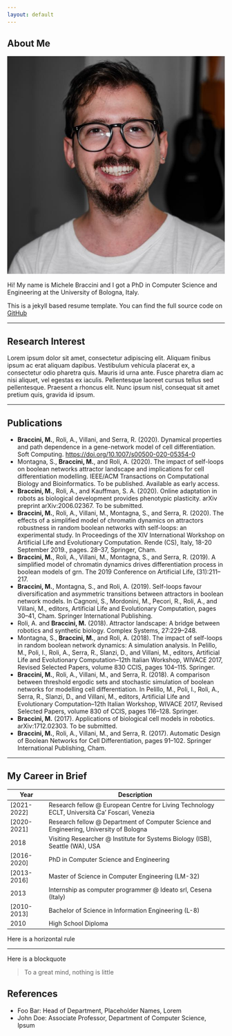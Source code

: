 ```yaml
---
layout: default
---
```


## About Me

<img class="profile-picture" src="io.jpeg">

Hi! My name is Michele Braccini and I got a PhD in Computer Science and Engineering at the University of Bologna, Italy.

This is a jekyll based resume template. You can find the full source code on [GitHub](https://github.com/bk2dcradle/researcher)

---

## Research Interest

Lorem ipsum dolor sit amet, consectetur adipiscing elit. Aliquam finibus ipsum ac erat aliquam dapibus. Vestibulum vehicula placerat ex, a consectetur odio pharetra quis. Mauris id urna ante. Fusce pharetra diam ac nisi aliquet, vel egestas ex iaculis. Pellentesque laoreet cursus tellus sed pellentesque. Praesent a rhoncus elit. Nunc ipsum nisl, consequat sit amet pretium quis, gravida id ipsum.

---

## Publications

- **Braccini, M.**, Roli, A., Villani, and Serra, R. (2020). Dynamical properties and path dependence in a gene-network model of cell differentiation. Soft Computing. https://doi.org/10.1007/s00500-020-05354-0
- Montagna, S., **Braccini, M.**, and Roli, A. (2020). The impact of self-loops on boolean networks attractor landscape and implications for cell differentiation modelling. IEEE/ACM Transactions on Computational Biology and Bioinformatics. To be published. Available as early access.
- **Braccini, M.**, Roli, A., and Kauffman, S. A. (2020). Online adaptation in robots as biological development provides phenotypic plasticity. arXiv preprint arXiv:2006.02367. To be submitted.
- **Braccini, M.**, Roli, A., Villani, M., Montagna, S., and Serra, R. (2020). The effects of a simplified model of chromatin dynamics on attractors robustness in random boolean networks with self-loops: an experimental study. In Proceedings of the XIV International Workshop on Artificial Life and Evolutionary Computation. Rende (CS), Italy, 18-20 September 2019., pages. 28–37, Springer, Cham.
- **Braccini, M.**, Roli, A., Villani, M., Montagna, S., and Serra, R. (2019). A simplified model of chromatin dynamics drives differentiation process in boolean models of grn. The 2019 Conference on Artificial Life, (31):211–217.
- **Braccini, M.**, Montagna, S., and Roli, A. (2019). Self-loops favour diversification and asymmetric transitions between attractors in boolean network models. In Cagnoni, S., Mordonini, M., Pecori, R., Roli, A., and Villani, M., editors, Artificial Life and Evolutionary Computation, pages 30–41, Cham. Springer International Publishing.
- Roli, A. and **Braccini, M.** (2018). Attractor landscape: A bridge between robotics and synthetic biology. Complex Systems, 27:229–248.
- Montagna, S., **Braccini, M.**, and Roli, A. (2018). The impact of self-loops in random boolean network dynamics: A simulation analysis. In Pelillo, M., Poli, I., Roli, A., Serra, R., Slanzi, D., and Villani, M., editors, Artificial Life and Evolutionary Computation–12th Italian Workshop, WIVACE 2017, Revised Selected Papers, volume 830 CCIS, pages 104–115. Springer.
- **Braccini, M.**, Roli, A., Villani, M., and Serra, R. (2018). A comparison between threshold ergodic sets and stochastic simulation of boolean networks for modelling cell differentiation. In Pelillo, M., Poli, I., Roli, A., Serra, R., Slanzi, D., and Villani, M., editors, Artificial Life and Evolutionary Computation–12th Italian Workshop, WIVACE 2017, Revised Selected Papers, volume 830 of CCIS, pages 116–128. Springer.
- **Braccini, M.** (2017). Applications of biological cell models in robotics. arXiv:1712.02303. To be submitted.
- **Braccini, M.**, Roli, A., Villani, M., and Serra, R. (2017). Automatic Design of Boolean Networks for Cell Differentiation, pages 91–102. Springer International Publishing, Cham.

---

## My Career in Brief


Year  |  Description
------|-----
[2021-2022] | Research fellow @ European Centre for Living Technology ECLT, Università Ca’ Foscari, Venezia
[2020-2021] | Research fellow @ Department of Computer Science and Engineering, University of Bologna
2018 | Visiting Researcher @ Institute for Systems Biology (ISB), Seattle (WA), USA
[2016-2020] | PhD in Computer Science and Engineering
[2013-2016] | Master of Science in Computer Engineering (LM-32)
2013 | Internship as computer programmer @ Ideato srl, Cesena (Italy)
[2010-2013] | Bachelor of Science in Information Engineering (L-8)
2010 | High School Diploma

Here is a horizontal rule

---

Here is a blockquote

> To a great mind, nothing is little

## References

* Foo Bar: Head of Department, Placeholder Names, Lorem
* John Doe: Associate Professor, Department of Computer Science, Ipsum
